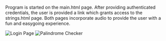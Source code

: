 Program is started on the main.html page. After providing authenticated credentials, the user is provided a link which grants access to the strings.html page.
Both pages incorporate audio to provide the user with a fun and easygoing experience.

![Login Page](https://github.com/MA5TERMIND2020/4.2/assets/77905424/62a20d6a-5063-4771-995b-0404e7bddec8)
![Palindrome Checker](https://github.com/MA5TERMIND2020/4.2/assets/77905424/c75ca591-a31a-4be6-9ec1-f1fea72ba23b)
